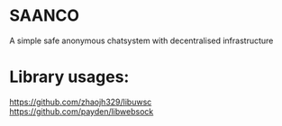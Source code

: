# SAANCO
A simple safe anonymous chatsystem with decentralised infrastructure

# Library usages:
https://github.com/zhaojh329/libuwsc
https://github.com/payden/libwebsock
